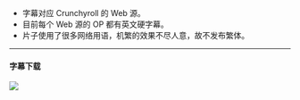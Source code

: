 - 字幕对应 Crunchyroll 的 Web 源。
- 目前每个 Web 源的 OP 都有英文硬字幕。
- 片子使用了很多网络用语，机繁的效果不尽人意，故不发布繁体。


----

#### 字幕下载

<auto-generated-table>


</auto-generated-table>


![](https://s2.loli.net/2025/01/03/LUi4BZTDejgGrxC.jpg)

